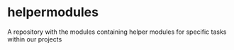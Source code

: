 # helpermodules
A repository with the modules containing helper modules for specific tasks within our projects

